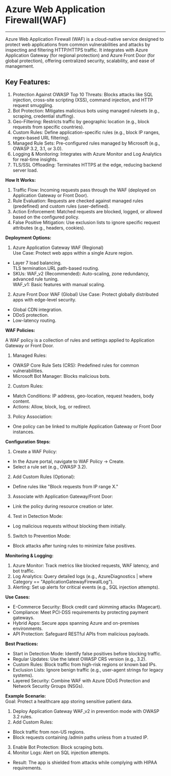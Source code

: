 # Azure Web Application Firewall(WAF)
---

Azure Web Application Firewall (WAF) is a cloud-native service designed to protect web applications from common vulnerabilities and attacks by inspecting and filtering HTTP/HTTPS traffic. It integrates with Azure Application Gateway (for regional protection) and Azure Front Door (for global protection), offering centralized security, scalability, and ease of management.

## Key Features:

1. Protection Against OWASP Top 10 Threats: Blocks attacks like SQL injection, cross-site scripting (XSS), command injection, and HTTP request smuggling.  
2. Bot Protection: Mitigates malicious bots using managed rulesets (e.g., scraping, credential stuffing).  
3. Geo-Filtering: Restricts traffic by geographic location (e.g., block requests from specific countries).  
4. Custom Rules: Define application-specific rules (e.g., block IP ranges, regex-based URL filtering).  
5. Managed Rule Sets: Pre-configured rules managed by Microsoft (e.g., OWASP 3.2, 3.1, or 3.0).  
6. Logging & Monitoring: Integrates with Azure Monitor and Log Analytics for real-time insights.  
7. TLS/SSL Offloading: Terminates HTTPS at the edge, reducing backend server load.

**How It Works:**

1. Traffic Flow: Incoming requests pass through the WAF (deployed on Application Gateway or Front Door).  
2. Rule Evaluation: Requests are checked against managed rules (predefined) and custom rules (user-defined).  
3. Action Enforcement: Matched requests are blocked, logged, or allowed based on the configured policy.  
4. False Positive Mitigation: Use exclusion lists to ignore specific request attributes (e.g., headers, cookies).

**Deployment Options:**

1. Azure Application Gateway WAF (Regional)  
   Use Case: Protect web apps within a single Azure region.  
* Layer 7 load balancing.  
  TLS termination.URL path-based routing.  
* SKUs: WAF\_v2 (Recommended): Auto-scaling, zone redundancy, advanced rule tuning.  
  WAF\_v1: Basic features with manual scaling.

2. Azure Front Door WAF (Global)
   Use Case: Protect globally distributed apps with edge-level security.

* Global CDN integration.  
* DDoS protection.  
* Low-latency routing.

**WAF Policies:**

A WAF policy is a collection of rules and settings applied to Application Gateway or Front Door.

1. Managed Rules:  
* OWASP Core Rule Sets (CRS): Predefined rules for common vulnerabilities.  
* Microsoft Bot Manager: Blocks malicious bots.  
2. Custom Rules:   
* Match Conditions: IP address, geo-location, request headers, body content.  
* Actions: Allow, block, log, or redirect.  
3. Policy Association:  
* One policy can be linked to multiple Application Gateway or Front Door instances.

**Configuration Steps:**

1. Create a WAF Policy:   
* In the Azure portal, navigate to WAF Policy → Create.  
* Select a rule set (e.g., OWASP 3.2).  
2. Add Custom Rules (Optional):  
* Define rules like "Block requests from IP range X."  
3. Associate with Application Gateway/Front Door:  
* Link the policy during resource creation or later.  
4. Test in Detection Mode:  
* Log malicious requests without blocking them initially.  
5. Switch to Prevention Mode:  
* Block attacks after tuning rules to minimize false positives.

**Monitoring & Logging:**

1. Azure Monitor: Track metrics like blocked requests, WAF latency, and bot traffic.  
2. Log Analytics: Query detailed logs (e.g., AzureDiagnostics | where Category \== "ApplicationGatewayFirewallLog").  
3. Alerting: Set up alerts for critical events (e.g., SQL injection attempts).

**Use Cases:**

* E-Commerce Security: Block credit card skimming attacks (Magecart).  
* Compliance: Meet PCI-DSS requirements by protecting payment gateways.  
* Hybrid Apps: Secure apps spanning Azure and on-premises environments.  
* API Protection: Safeguard RESTful APIs from malicious payloads.

**Best Practices:**

* Start in Detection Mode: Identify false positives before blocking traffic.  
* Regular Updates: Use the latest OWASP CRS version (e.g., 3.2).  
* Custom Rules: Block traffic from high-risk regions or known bad IPs.  
* Exclusion Lists: Ignore benign traffic (e.g., user-agent strings for legacy systems).  
* Layered Security: Combine WAF with Azure DDoS Protection and Network Security Groups (NSGs).

**Example Scenario:**  
Goal: Protect a healthcare app storing sensitive patient data.

1. Deploy Application Gateway WAF\_v2 in prevention mode with OWASP 3.2 rules.  
2. Add Custom Rules:   
* Block traffic from non-US regions.  
* Block requests containing /admin paths unless from a trusted IP.  
3. Enable Bot Protection: Block scraping bots.  
4. Monitor Logs: Alert on SQL injection attempts.
* Result: The app is shielded from attacks while complying with HIPAA requirements.

